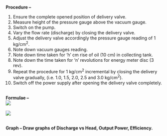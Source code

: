 <b>Procedure – </b>
1. Ensure the complete opened position of delivery valve. <br>
2. Measure height of the pressure gauge above the vacuum gauge.<br>
3. Switch on the pump.<br>
4. Vary the flow rate (discharge) by closing the delivery valve.<br>
5. Adjust the delivery valve accordingly the pressure gauge reading of 1 kg/cm<sup>2</sup>.<br>
6. Note down vacuum gauges reading. <br>
7. Note down time taken for ‘h’ cm rise of oil (10 cm) in collecting tank. <br>
8. Note down the time taken for ‘n’ revolutions for energy meter disc (3 rev). <br>
9. Repeat the procedure for 1 kg/cm<sup>2</sup> incremental by closing the delivery valve gradually, (i.e. 1.0, 1.5, 2.0, 2.5 and 3.0 kg/cm<sup>2</sup>).<br>
10. Switch off the power supply after opening the delivery valve completely.<br><br>

<b>Formulae – <b><br>
<image src="images/formula.PNG"> <br><br>
<image src="images/imagep1.PNG"> <br><br>

Graph – Draw graphs of Discharge vs Head, Output Power, Efficiency.
